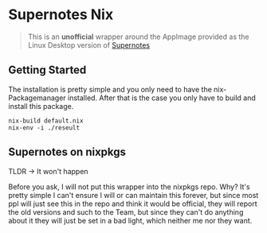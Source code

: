 # Supernotes Nix

> This is an **unofficial** wrapper around the AppImage provided as the Linux Desktop version of [Supernotes](https://supernotes.app)

## Getting Started

The installation is pretty simple and you only need to have the nix-Packagemanager installed.
After that is the case you only have to build and install this package.

```shell
nix-build default.nix
nix-env -i ./reseult
```

## Supernotes on nixpkgs

TLDR -> It won't happen

Before you ask, I will not put this wrapper into the nixpkgs repo.
Why? It's pretty simple I can't ensure I will or can maintain this forever,
but since most ppl will just see this in the repo and think it would be
official, they will report the old versions and such to the Team, but since
they can't do anything about it they will just be set in a bad light, which
neither me nor they want.